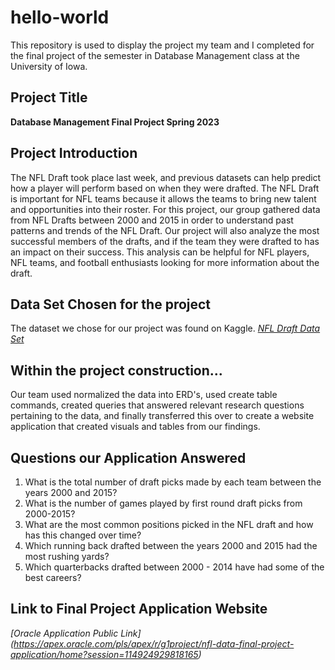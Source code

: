 # hello-world
This repository is used to display the project my team and I completed for the final project of the semester in Database Management class at the University of Iowa.

## Project Title
**Database Management Final Project Spring 2023**

  
## Project Introduction
The NFL Draft took place last week, and previous datasets can help predict how a player will perform based on when they were drafted. The NFL Draft is important for NFL teams because it allows the teams to bring new talent and opportunities into their roster. For this project, our group gathered data from NFL Drafts between 2000 and 2015 in order to understand past patterns and trends of the NFL Draft. Our project will also analyze the most successful members of the drafts, and if the team they were drafted to has an impact on their success. This analysis can be helpful for NFL players, NFL teams, and football enthusiasts looking for more information about the draft. 

## Data Set Chosen for the project
The dataset we chose for our project was found on Kaggle.
*[NFL Draft Data Set](https://www.kaggle.com/datasets/ulrikthygepedersen/nfl-draft-1985-2015)*

## Within the project construction...
Our team used normalized the data into ERD's, used create table commands, created queries that answered relevant research questions pertaining to the data, and finally transferred this over to create a website application that created visuals and tables from our findings.

## Questions our Application Answered
1. What is the total number of draft picks made by each team between the years 2000 and 2015? 
2. What is the number of games played by first round draft picks from 2000-2015?
3. What are the most common positions picked in the NFL draft and how has this changed over time? 
4. Which running back drafted between the years 2000 and 2015 had the most rushing yards? 
5. Which quarterbacks drafted between 2000 - 2014 have had some of the best careers? 

## Link to Final Project Application Website
*[Oracle Application Public Link] (https://apex.oracle.com/pls/apex/r/g1project/nfl-data-final-project-application/home?session=114924929818165)*
